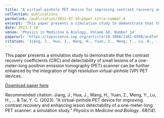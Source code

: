 ```yaml
---
title: "A virtual-pinhole PET device for improving contrast recovery and enhancing lesion detectability of a one-meter-long PET scanner: a simulation study."
collection: publications
permalink: /publication/2023-07-10-paper-title-number-4
excerpt: 'This paper presents a simulation study to demonstrate that the contrast recovery coefficients (CRC) and detectability of small lesions of a one-meter-long positron emission tomography (PET) scanner can be further enhanced by the integration of high resolution virtual-pinhole (VP) PET devices.'
date: 2023-7-10
venue: 'Physics in Medicine & Biology, Volume 68, Number 14'
paperurl: 'https://iopscience.iop.org/article/10.1088/1361-6560/acdfaf'
citation: 'Jiang, J., Hua, J., Wang, H., Yuan, Z., Meng, Y., Lu, H., ... & Tai, Y. C. (2023). &quot;A virtual-pinhole PET device for improving contrast recovery and enhancing lesion detectability of a one-meter-long PET scanner: a simulation study.&quot; <i>Physics in Medicine and Biology.</i>. 68(14).'
---
```

This paper presents a simulation study to demonstrate that the contrast recovery coefficients (CRC) and detectability of small lesions of a one-meter-long positron emission tomography (PET) scanner can be further enhanced by the integration of high resolution virtual-pinhole (VP) PET devices.

[Download paper here](http://haoyulu1022.github.io/files/Jiang_2023_Phys._Med._Biol._68_145011.pdf)

Recommended citation: Jiang, J., Hua, J., Wang, H., Yuan, Z., Meng, Y., Lu, H., ... & Tai, Y. C. (2023). "A virtual-pinhole PET device for improving contrast recovery and enhancing lesion detectability of a one-meter-long PET scanner: a simulation study." <i>Physics in Medicine and Biology.</i>. 68(14).